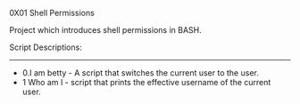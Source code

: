 0X01 Shell Permissions

Project which introduces shell permissions in BASH.

Script Descriptions:
__________________________________________________________

- 0.I am betty - A script that switches the current user to the user.
- 1 Who am I - script that prints the effective username of the current user.